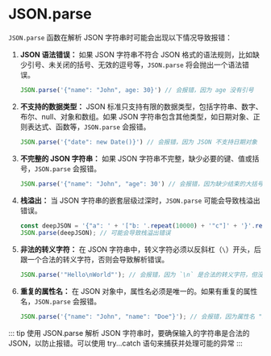 # JSON.parse

`JSON.parse` 函数在解析 JSON 字符串时可能会出现以下情况导致报错：

1. **JSON 语法错误：** 如果 JSON 字符串不符合 JSON 格式的语法规则，比如缺少引号、未关闭的括号、无效的逗号等，`JSON.parse` 将会抛出一个语法错误。

   ```javascript
   JSON.parse('{"name": "John", age: 30}') // 会报错，因为 age 没有引号
   ```

2. **不支持的数据类型：** JSON 标准只支持有限的数据类型，包括字符串、数字、布尔、null、对象和数组。如果 JSON 字符串包含其他类型，如日期对象、正则表达式、函数等，`JSON.parse` 会报错。

   ```javascript
   JSON.parse('{"date": new Date()}') // 会报错，因为 JSON 不支持日期对象
   ```

3. **不完整的 JSON 字符串：** 如果 JSON 字符串不完整，缺少必要的键、值或括号，`JSON.parse` 会报错。

   ```javascript
   JSON.parse('{"name": "John", "age": 30') // 会报错，因为缺少结束的大括号
   ```

4. **栈溢出：** 当 JSON 字符串的嵌套层级过深时，`JSON.parse` 可能会导致栈溢出错误。

   ```javascript
   const deepJSON = '{"a": ' + '["b: '.repeat(10000) + '"c"]' + '}'.repeat(10000);
   JSON.parse(deepJSON); // 可能会导致栈溢出错误
   ```

5. **非法的转义字符：** 在 JSON 字符串中，转义字符必须以反斜杠（`\`）开头，后跟一个合法的转义字符，否则会导致解析错误。

   ```javascript
   JSON.parse('"Hello\nWorld"'); // 会报错，因为 `\n` 是合法的转义字符，但没有正确转义
   ```

6. **重复的属性名：** 在 JSON 对象中，属性名必须是唯一的。如果有重复的属性名，`JSON.parse` 会报错。

   ```javascript
   JSON.parse('{"name": "John", "name": "Doe"}'); // 会报错，因为属性名 "name" 重复了
   ```

::: tip
使用 JSON.parse 解析 JSON 字符串时，要确保输入的字符串是合法的 JSON，以防止报错。可以使用 try...catch 语句来捕获并处理可能的异常
::: 